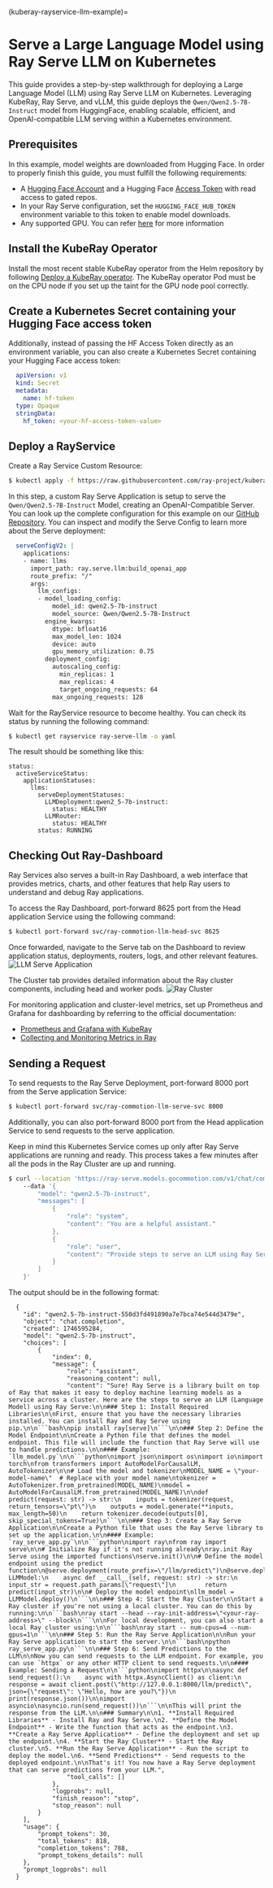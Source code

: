 (kuberay-rayservice-llm-example)=

# Serve a Large Language Model using Ray Serve LLM on Kubernetes

This guide provides a step-by-step walkthrough for deploying a Large Language Model (LLM) using Ray Serve LLM on Kubernetes. Leveraging KubeRay, Ray Serve, and vLLM, this guide deploys the  `Qwen/Qwen2.5-7B-Instruct` model from HuggingFace, enabling scalable, efficient, and OpenAI-compatible LLM serving within a Kubernetes environment.

## Prerequisites

In this example, model weights are downloaded from Hugging Face. In order to properly finish this guide, you must fulfill the following requirements:
* A [Hugging Face Account](https://huggingface.co/) and a Hugging Face [Access Token](https://huggingface.co/settings/tokens) with read access to gated repos.
* In your Ray Serve configuration, set the `HUGGING_FACE_HUB_TOKEN` environment variable to this token to enable model downloads.
* Any supported GPU. You can refer [here](https://docs.ray.io/en/latest/cluster/kubernetes/user-guides/k8s-cluster-setup.html#kuberay-k8s-setup) for more information

## Install the KubeRay Operator

Install the most recent stable KubeRay operator from the Helm repository by following [Deploy a KubeRay operator](kuberay-operator-deploy). The KubeRay operator Pod must be on the CPU node if you set up the taint for the GPU node pool correctly.

## Create a Kubernetes Secret containing your Hugging Face access token

Additionally, instead of passing the HF Access Token directly as an environment variable, you can also create a Kubernetes Secret containing your Hugging Face access token:

```yaml
  apiVersion: v1
  kind: Secret
  metadata:
    name: hf-token
  type: Opaque
  stringData:
    hf_token: <your-hf-access-token-value>
```

## Deploy a RayService

Create a Ray Service Custom Resource:

```sh
$ kubectl apply -f https://raw.githubusercontent.com/ray-project/kuberay/master/ray-operator/config/samples/ray-service.llm-serve.yaml
```

In this step, a custom Ray Serve Application is setup to serve the `Qwen/Qwen2.5-7B-Instruct` Model, creating an OpenAI-Compatible Server. You can look up the complete configuration for this example on our [GitHub Repository](https://github.com/ray-project/kuberay/blob/master/ray-operator/config/samples/ray-service.llm-serve.yaml). You can inspect and modify the Serve Config to learn more about the Serve deployment:
```yaml
  serveConfigV2: |
    applications:
    - name: llms
      import_path: ray.serve.llm:build_openai_app
      route_prefix: "/"
      args:
        llm_configs:
        - model_loading_config:
            model_id: qwen2.5-7b-instruct
            model_source: Qwen/Qwen2.5-7B-Instruct
          engine_kwargs:
            dtype: bfloat16
            max_model_len: 1024
            device: auto
            gpu_memory_utilization: 0.75
          deployment_config:
            autoscaling_config:
              min_replicas: 1
              max_replicas: 4
              target_ongoing_requests: 64
            max_ongoing_requests: 128
```

Wait for the RayService resource to become healthy. You can check its status by running the following command:
```sh
$ kubectl get rayservice ray-serve-llm -o yaml
```

The result should be something like this:
```
status:
  activeServiceStatus:
    applicationStatuses:
      llms:
        serveDeploymentStatuses:
          LLMDeployment:qwen2_5-7b-instruct:
            status: HEALTHY
          LLMRouter:
            status: HEALTHY
        status: RUNNING
```

## Checking Out Ray-Dashboard

Ray Services also serves a built-in Ray Dashboard, a web interface that provides metrics, charts, and other features that help Ray users to understand and debug Ray applications.

To access the Ray Dashboard, port-forward 8625 port from the Head application Service using the following command:
```sh
$ kubectl port-forward svc/ray-commotion-llm-head-svc 8625
```

Once forwarded, navigate to the Serve tab on the Dashboard to review application status, deployments, routers, logs, and other relevant features.
![LLM Serve Application](../images/ray-dashboard-llm-application.png)

The Cluster tab provides detailed information about the Ray cluster components, including head and worker pods.
![Ray Cluster](../images/ray-dashboard-llm-cluster.png)

For monitoring application and cluster-level metrics, set up Prometheus and Grafana for dashboarding by referring to the official documentation:
* [Prometheus and Grafana with KubeRay](https://docs.ray.io/en/latest/cluster/kubernetes/k8s-ecosystem/prometheus-grafana.html)
* [Collecting and Monitoring Metrics in Ray](https://docs.ray.io/en/latest/cluster/metrics.html)

## Sending a Request

To send requests to the Ray Serve Deployment, port-forward 8000 port from the Serve application Service:
```sh
$ kubectl port-forward svc/ray-commotion-llm-serve-svc 8000
```

Additionally, you can also port-forward 8000 port from the Head application Service to send requests to the serve application.

Keep in mind this Kubernetes Service comes up only after Ray Serve applications are running and ready. This process takes a few minutes after all the pods in the Ray Cluster are up and running.

```sh
$ curl --location 'https://ray-serve.models.gocommotion.com/v1/chat/completions' --header 'Content-Type: application/json' 
    --data '{
        "model": "qwen2.5-7b-instruct",
        "messages": [
            {
                "role": "system", 
                "content": "You are a helpful assistant."
            },
            {
                "role": "user", 
                "content": "Provide steps to serve an LLM using Ray Serve."
            }
        ]
    }'
```

The output should be in the following format:

```
  {
    "id": "qwen2.5-7b-instruct-550d3fd491890a7e7bca74e544d3479e",
    "object": "chat.completion",
    "created": 1746595284,
    "model": "qwen2.5-7b-instruct",
    "choices": [
        {
            "index": 0,
            "message": {
                "role": "assistant",
                "reasoning_content": null,
                "content": "Sure! Ray Serve is a library built on top of Ray that makes it easy to deploy machine learning models as a service across a cluster. Here are the steps to serve an LLM (Language Model) using Ray Serve:\n\n### Step 1: Install Required Libraries\n\nFirst, ensure that you have the necessary libraries installed. You can install Ray and Ray Serve using pip.\n\n```bash\npip install ray[serve]\n```\n\n### Step 2: Define the Model Endpoint\n\nCreate a Python file that defines the model endpoint. This file will include the function that Ray Serve will use to handle predictions.\n\n#### Example: `llm_model.py`\n\n```python\nimport json\nimport os\nimport io\nimport torch\nfrom transformers import AutoModelForCausalLM, AutoTokenizer\n\n# Load the model and tokenizer\nMODEL_NAME = \"your-model-name\"  # Replace with your model name\ntokenizer = AutoTokenizer.from_pretrained(MODEL_NAME)\nmodel = AutoModelForCausalLM.from_pretrained(MODEL_NAME)\n\ndef predict(request: str) -> str:\n    inputs = tokenizer(request, return_tensors=\"pt\")\n    outputs = model.generate(**inputs, max_length=50)\n    return tokenizer.decode(outputs[0], skip_special_tokens=True)\n```\n\n### Step 3: Create a Ray Serve Application\n\nCreate a Python file that uses the Ray Serve library to set up the application.\n\n#### Example: `ray_serve_app.py`\n\n```python\nimport ray\nfrom ray import serve\n\n# Initialize Ray if it's not running already\nray.init Ray Serve using the imported functions\nserve.init()\n\n# Define the model endpoint using the predict function\n@serve.deployment(route_prefix=\"/llm/predict\")\n@serve.deploy\nclass LLMModel:\n    async def __call__(self, request: str) -> str:\n        input_str = request.path_params[\"request\"]\n        return predict(input_str)\n\n# Deploy the model endpoint\nllm_model = LLMModel.deploy()\n```\n\n### Step 4: Start the Ray Cluster\n\nStart a Ray cluster if you're not using a local cluster. You can do this by running:\n\n```bash\nray start --head --ray-init-address=\"<your-ray-address>\" --block\n```\n\nFor local development, you can also start a local Ray cluster using:\n\n```bash\nray start -- num-cpus=4 --num-gpus=1\n```\n\n### Step 5: Run the Ray Serve Application\n\nRun your Ray Serve application to start the server.\n\n```bash\npython ray_serve_app.py\n```\n\n### Step 6: Send Predictions to the LLM\n\nNow you can send requests to the LLM endpoint. For example, you can use `httpx` or any other HTTP client to send requests.\n\n#### Example: Sending a Request\n\n```python\nimport httpx\n\nasync def send_request():\n    async with httpx.AsyncClient() as client:\n        response = await client.post(\"http://127.0.0.1:8000/llm/predict\", json={\"request\": \"Hello, how are you?\"})\n        print(response.json())\n\nimport asyncio\nasyncio.run(send_request())\n```\n\nThis will print the response from the LLM.\n\n### Summary\n\n1. **Install Required Libraries** - Install Ray and Ray Serve.\n2. **Define the Model Endpoint** - Write the function that acts as the endpoint.\n3. **Create a Ray Serve Application** - Define the deployment and set up the endpoint.\n4. **Start the Ray Cluster** - Start the Ray cluster.\n5. **Run the Ray Serve Application** - Run the script to deploy the model.\n6. **Send Predictions** - Send requests to the deployed endpoint.\n\nThat's it! You now have a Ray Serve deployment that can serve predictions from your LLM.",
                "tool_calls": []
            },
            "logprobs": null,
            "finish_reason": "stop",
            "stop_reason": null
        }
    ],
    "usage": {
        "prompt_tokens": 30,
        "total_tokens": 818,
        "completion_tokens": 788,
        "prompt_tokens_details": null
    },
    "prompt_logprobs": null
  }
```